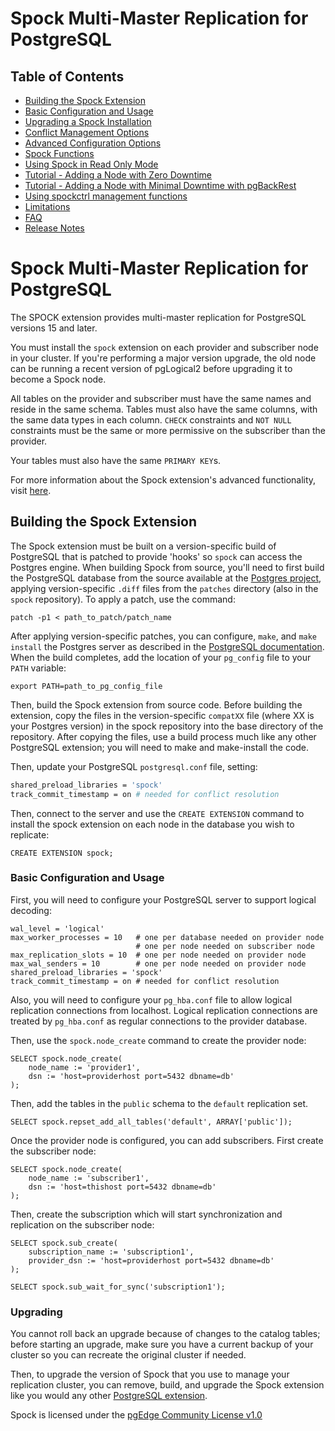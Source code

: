 # Spock Multi-Master Replication for PostgreSQL

## Table of Contents
- [Building the Spock Extension](README.md#building-the-spock-extension)
- [Basic Configuration and Usage](README.md#basic-configuration-and-usage)
- [Upgrading a Spock Installation](README.md#upgrading)
- [Conflict Management Options](docs/conflicts.md)
- [Advanced Configuration Options](docs/guc_settings.md)
- [Spock Functions](docs/spock_functions.md)
- [Using Spock in Read Only Mode](docs/read_only.md)
- [Tutorial - Adding a Node with Zero Downtime](docs/zodan.md)
- [Tutorial - Adding a Node with Minimal Downtime with pgBackRest](docs/add_node_pgbackrest.md)
- [Using spockctrl management functions](docs/spockctrl.md)
- [Limitations](docs/limitations.md)
- [FAQ](docs/FAQ.md)
- [Release Notes](docs/spock_release_notes.md)

# Spock Multi-Master Replication for PostgreSQL

The SPOCK extension provides multi-master replication for PostgreSQL versions 15 and later.

You must install the `spock` extension on each provider and subscriber node in your cluster.  If you're performing a major version upgrade, the old node can be running a recent version of pgLogical2 before upgrading it to become a Spock node.

All tables on the provider and subscriber must have the same names and reside in the same schema. Tables must also have the same columns, with the same data types in each column. `CHECK` constraints and `NOT NULL` constraints must be the same or more permissive on the subscriber than the provider.

Your tables must also have the same `PRIMARY KEY`s. 

For more information about the Spock extension's advanced functionality, visit [here](docs/features.md).

## Building the Spock Extension

The Spock extension must be built on a version-specific build of PostgreSQL that is patched to provide 'hooks' so `spock` can access the Postgres engine. When building Spock from source, you'll need to first build the PostgreSQL database from the source available at the [Postgres project](https://www.postgresql.org/ftp/source/), applying version-specific `.diff` files from the `patches` directory (also in the `spock` repository). To apply a patch, use the command:

  `patch -p1 < path_to_patch/patch_name`

After applying version-specific patches, you can configure, `make`, and `make install` the Postgres server as described in the [PostgreSQL documentation](https://www.postgresql.org/docs/17/installation.html). When the build completes, add the location of your `pg_config` file to your `PATH` variable:

  `export PATH=path_to_pg_config_file`

Then, build the Spock extension from source code. Before building the extension, copy the files in the version-specific `compatXX` file (where XX is your Postgres version) in the spock repository into the base directory of the repository. After copying the files, use a build process much like any other PostgreSQL extension; you will need to make and make-install the code.

Then, update your PostgreSQL `postgresql.conf` file, setting:

```bash
shared_preload_libraries = 'spock' 
track_commit_timestamp = on # needed for conflict resolution
```

Then, connect to the server and use the `CREATE EXTENSION` command to install the spock extension on each node in the database you wish to replicate:

  `CREATE EXTENSION spock;`


### Basic Configuration and Usage

First, you will need to configure your PostgreSQL server to support logical decoding:

    wal_level = 'logical'
    max_worker_processes = 10   # one per database needed on provider node
                                # one per node needed on subscriber node
    max_replication_slots = 10  # one per node needed on provider node
    max_wal_senders = 10        # one per node needed on provider node
    shared_preload_libraries = 'spock'
    track_commit_timestamp = on # needed for conflict resolution

Also, you will need to configure your `pg_hba.conf` file to allow logical replication connections from localhost. Logical replication connections are treated by `pg_hba.conf` as regular connections to the provider database.

Then, use the `spock.node_create` command to create the provider node:

    SELECT spock.node_create(
        node_name := 'provider1',
        dsn := 'host=providerhost port=5432 dbname=db'
    );

Then, add the tables in the `public` schema to the `default` replication set.

    SELECT spock.repset_add_all_tables('default', ARRAY['public']);

Once the provider node is configured, you can add subscribers. First create the
subscriber node:

    SELECT spock.node_create(
        node_name := 'subscriber1',
        dsn := 'host=thishost port=5432 dbname=db'
    );

Then, create the subscription which will start synchronization and replication on the subscriber node:

    SELECT spock.sub_create(
        subscription_name := 'subscription1',
        provider_dsn := 'host=providerhost port=5432 dbname=db'
    );

    SELECT spock.sub_wait_for_sync('subscription1');

### Upgrading

You cannot roll back an upgrade because of changes to the catalog tables; before starting an upgrade, make sure you have a current backup of your cluster so you can recreate the original cluster if needed.

Then, to upgrade the version of Spock that you use to manage your replication cluster, you can remove, build, and upgrade the Spock extension like you would any other [PostgreSQL extension](https://www.postgresql.org/docs/17/extend-extensions.html#EXTEND-EXTENSIONS-UPDATES).




Spock is licensed under the [pgEdge Community License v1.0](PGEDGE-COMMUNITY-LICENSE.md)
